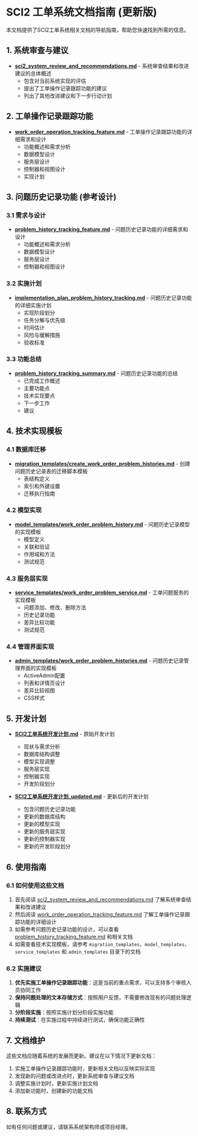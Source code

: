 # SCI2 工单系统文档指南 (更新版)

本文档提供了SCI2工单系统相关文档的导航指南，帮助您快速找到所需的信息。

## 1. 系统审查与建议

- [**sci2_system_review_and_recommendations.md**](./sci2_system_review_and_recommendations.md) - 系统审查结果和改进建议的总体概述
  - 包含对当前系统实现的评估
  - 提出了工单操作记录跟踪功能的建议
  - 列出了其他改进建议和下一步行动计划

## 2. 工单操作记录跟踪功能

- [**work_order_operation_tracking_feature.md**](./work_order_operation_tracking_feature.md) - 工单操作记录跟踪功能的详细需求和设计
  - 功能概述和需求分析
  - 数据模型设计
  - 服务层设计
  - 控制器和视图设计
  - 实现计划

## 3. 问题历史记录功能 (参考设计)

### 3.1 需求与设计

- [**problem_history_tracking_feature.md**](./problem_history_tracking_feature.md) - 问题历史记录功能的详细需求和设计
  - 功能概述和需求分析
  - 数据模型设计
  - 服务层设计
  - 控制器和视图设计

### 3.2 实施计划

- [**implementation_plan_problem_history_tracking.md**](./implementation_plan_problem_history_tracking.md) - 问题历史记录功能的详细实施计划
  - 实现阶段划分
  - 任务分解与优先级
  - 时间估计
  - 风险与缓解措施
  - 验收标准

### 3.3 功能总结

- [**problem_history_tracking_summary.md**](./problem_history_tracking_summary.md) - 问题历史记录功能的总结
  - 已完成工作概述
  - 主要功能点
  - 技术实现要点
  - 下一步工作
  - 建议

## 4. 技术实现模板

### 4.1 数据库迁移

- [**migration_templates/create_work_order_problem_histories.md**](./migration_templates/create_work_order_problem_histories.md) - 创建问题历史记录表的迁移脚本模板
  - 表结构定义
  - 索引和外键设置
  - 迁移执行指南

### 4.2 模型实现

- [**model_templates/work_order_problem_history.md**](./model_templates/work_order_problem_history.md) - 问题历史记录模型的实现模板
  - 模型定义
  - 关联和验证
  - 作用域和方法
  - 测试规范

### 4.3 服务层实现

- [**service_templates/work_order_problem_service.md**](./service_templates/work_order_problem_service.md) - 工单问题服务的实现模板
  - 问题添加、修改、删除方法
  - 历史记录功能
  - 差异比较功能
  - 测试规范

### 4.4 管理界面实现

- [**admin_templates/work_order_problem_histories.md**](./admin_templates/work_order_problem_histories.md) - 问题历史记录管理界面的实现模板
  - ActiveAdmin配置
  - 列表和详情页设计
  - 差异比较视图
  - CSS样式

## 5. 开发计划

- [**SCI2工单系统开发计划.md**](./SCI2工单系统开发计划.md) - 原始开发计划
  - 现状与需求分析
  - 数据库结构调整
  - 模型实现调整
  - 服务层实现
  - 控制器实现
  - 开发阶段划分

- [**SCI2工单系统开发计划_updated.md**](./SCI2工单系统开发计划_updated.md) - 更新后的开发计划
  - 包含问题历史记录功能
  - 更新的数据库结构
  - 更新的模型实现
  - 更新的服务层实现
  - 更新的控制器实现
  - 更新的开发阶段划分

## 6. 使用指南

### 6.1 如何使用这些文档

1. 首先阅读 [sci2_system_review_and_recommendations.md](./sci2_system_review_and_recommendations.md) 了解系统审查结果和改进建议
2. 然后阅读 [work_order_operation_tracking_feature.md](./work_order_operation_tracking_feature.md) 了解工单操作记录跟踪功能的详细设计
3. 如需参考问题历史记录功能的设计，可以查看 [problem_history_tracking_feature.md](./problem_history_tracking_feature.md) 和相关文档
4. 如需查看技术实现模板，请参考 `migration_templates`、`model_templates`、`service_templates` 和 `admin_templates` 目录下的文档

### 6.2 实施建议

1. **优先实施工单操作记录跟踪功能**：这是当前的重点需求，可以支持多个审核人员协同工作
2. **保持问题处理的文本存储方式**：按照用户反馈，不需要修改现有的问题处理逻辑
3. **分阶段实施**：按照实施计划分阶段实施功能
4. **持续测试**：在实施过程中持续进行测试，确保功能正确性

## 7. 文档维护

这些文档应随着系统的发展而更新。建议在以下情况下更新文档：

1. 实施工单操作记录跟踪功能时，更新相关文档以反映实际实现
2. 发现新的问题或改进点时，更新系统审查与建议文档
3. 调整实施计划时，更新实施计划文档
4. 添加新功能时，创建新的功能文档

## 8. 联系方式

如有任何问题或建议，请联系系统架构师或项目经理。